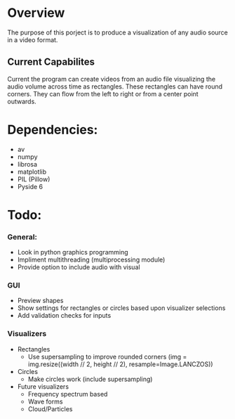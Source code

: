# Overview
The purpose of this porject is to produce a visualization of any audio source in a video format.

## Current Capabilites
Current the program can create videos from an audio file visualizing the audio volume across time
as rectangles. These rectangles can have round corners. They can flow from the left to right or
from a center point outwards.

# Dependencies:
- av
- numpy
- librosa
- matplotlib
- PIL (Pillow)
- Pyside 6

# Todo:
### General:
- Look in python graphics programming
- Impliment multithreading (multiprocessing module)
- Provide option to include audio with visual

### GUI
- Preview shapes
- Show settings for rectangles or circles based upon visualizer selections
- Add validation checks for inputs

### Visualizers
- Rectangles
    - Use supersampling to improve rounded corners (img = img.resize((width // 2, height // 2), resample=Image.LANCZOS))
- Circles
    - Make circles work (include supersampling)
- Future visualizers
    - Frequency spectrum based
    - Wave forms
    - Cloud/Particles